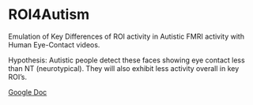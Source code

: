 # ROI4Autism

Emulation of Key Differences of ROI activity in Autistic FMRI activity with Human Eye-Contact videos.

Hypothesis: Autistic people detect these faces showing eye contact less than NT (neurotypical). They will also exhibit less activity overall in key ROI’s. 

[Google Doc](https://docs.google.com/document/d/e/2PACX-1vTNQa9JzlTyuHH4BnUqcx7d9SL-cx-VxQcLLOzN39xi7Mm-_t4X7-HU9QQI1kyzyeR_EdDMzFnkY15F/pub)
